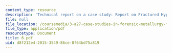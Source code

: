 ```yaml
---
content_type: resource
description: 'Technical report on a case study: Report on Fractured Hypodermic Needle.'
file: null
file_location: /coursemedia/3-a27-case-studies-in-forensic-metallurgy-fall-2007/d8f212e42015354986ce8f64bd75a819_6.pdf
file_type: application/pdf
resourcetype: Document
title: 6.pdf
uid: d8f212e4-2015-3549-86ce-8f64bd75a819
---
```

